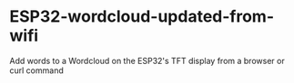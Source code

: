 # ESP32-wordcloud-updated-from-wifi
Add words to a Wordcloud on the ESP32's TFT display from a browser or curl command
